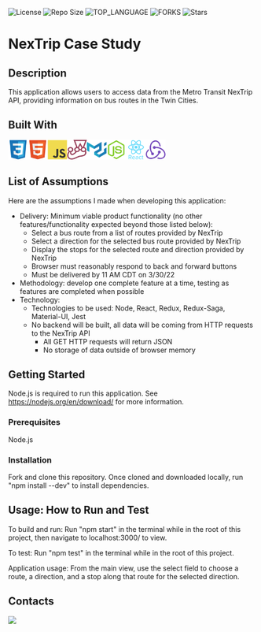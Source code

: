 ![License](https://img.shields.io/github/license/cdraz/nexttrip-case-study.svg?style=for-the-badge) ![Repo Size](https://img.shields.io/github/languages/code-size/cdraz/nexttrip-case-study.svg?style=for-the-badge) ![TOP_LANGUAGE](https://img.shields.io/github/languages/top/cdraz/nexttrip-case-study.svg?style=for-the-badge) ![FORKS](https://img.shields.io/github/forks/cdraz/nexttrip-case-study.svg?style=for-the-badge&social) ![Stars](https://img.shields.io/github/stars/cdraz/nexttrip-case-study.svg?style=for-the-badge)
    
# NexTrip Case Study

## Description

This application allows users to access data from the Metro Transit NexTrip API, providing information on bus routes in the Twin Cities.

## Built With

<a href="https://developer.mozilla.org/en-US/docs/Web/CSS"><img src="https://raw.githubusercontent.com/devicons/devicon/master/icons/css3/css3-original.svg" height="40px" width="40px" /></a><a href="https://developer.mozilla.org/en-US/docs/Web/HTML"><img src="https://raw.githubusercontent.com/devicons/devicon/master/icons/html5/html5-original.svg" height="40px" width="40px" /></a><a href="https://developer.mozilla.org/en-US/docs/Web/JavaScript"><img src="https://raw.githubusercontent.com/devicons/devicon/master/icons/javascript/javascript-original.svg" height="40px" width="40px" /></a><a href="https://jestjs.io/"><img src="https://raw.githubusercontent.com/devicons/devicon/master/icons/jest/jest-plain.svg" height="40px" width="40px" /></a><a href="https://material-ui.com/"><img src="https://raw.githubusercontent.com/devicons/devicon/master/icons/materialui/materialui-original.svg" height="40px" width="40px" /></a><a href="https://nodejs.org/en/"><img src="https://raw.githubusercontent.com/devicons/devicon/master/icons/nodejs/nodejs-original.svg" height="40px" width="40px" /></a><a href="https://reactjs.org/"><img src="https://raw.githubusercontent.com/devicons/devicon/master/icons/react/react-original-wordmark.svg" height="40px" width="40px" /></a><a href="https://redux.js.org/"><img src="https://raw.githubusercontent.com/devicons/devicon/master/icons/redux/redux-original.svg" height="40px" width="40px" /></a>

## List of Assumptions

Here are the assumptions I made when developing this application:
- Delivery: Minimum viable product functionality (no other features/functionality expected beyond those listed below):
    - Select a bus route from a list of routes provided by NexTrip
    - Select a direction for the selected bus route provided by NexTrip
    - Display the stops for the selected route and direction provided by NexTrip
    - Browser must reasonably respond to back and forward buttons
    - Must be delivered by 11 AM CDT on 3/30/22
- Methodology: develop one complete feature at a time, testing as features are completed when possible
- Technology:
    - Technologies to be used: Node, React, Redux, Redux-Saga, Material-UI, Jest
    - No backend will be built, all data will be coming from HTTP requests to the NexTrip API
        - All GET HTTP requests will return JSON
        - No storage of data outside of browser memory

## Getting Started

Node.js is required to run this application. See https://nodejs.org/en/download/ for more information.

### Prerequisites

Node.js

### Installation

Fork and clone this repository. Once cloned and downloaded locally, run "npm install --dev" to install dependencies.

## Usage: How to Run and Test

To build and run:
Run "npm start" in the terminal while in the root of this project, then navigate to localhost:3000/ to view.

To test:
Run "npm test" in the terminal while in the root of this project.

Application usage:
From the main view, use the select field to choose a route, a direction, and a stop along that route for the selected direction.

## Contacts

<a href="https://www.linkedin.com/in/christopher-razidlo/"><img src="https://img.shields.io/badge/LinkedIn-0077B5?style=for-the-badge&logo=linkedin&logoColor=white" /></a>